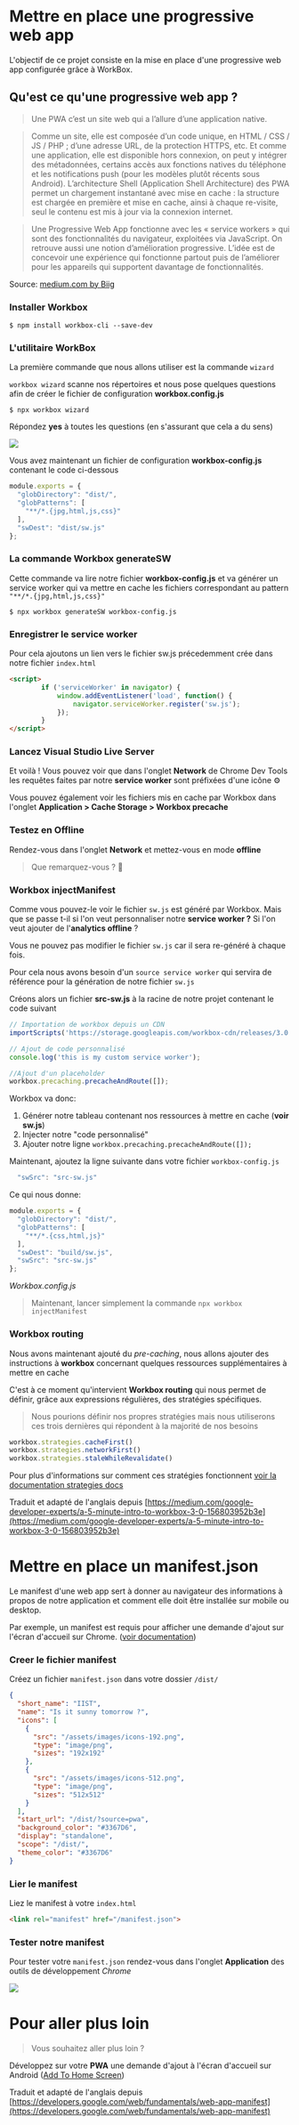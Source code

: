 # Mettre en place une progressive web app

L'objectif de ce projet consiste en la mise en place d'une progressive web app configurée grâce à WorkBox.

## Qu'est ce qu'une progressive web app ? 

> Une PWA c’est un site web qui a l’allure d’une application native.

> Comme un site, elle est composée d’un code unique, en HTML / CSS / JS / PHP ; d’une adresse URL, de la protection HTTPS, etc. Et comme une application, elle est disponible hors connexion, on peut y intégrer des métadonnées, certains accès aux fonctions natives du téléphone et les notifications push (pour les modèles plutôt récents sous Android). L’architecture Shell (Application Shell Architecture) des PWA permet un chargement instantané avec mise en cache : la structure est chargée en première et mise en cache, ainsi à chaque re-visite, seul le contenu est mis à jour via la connexion internet.

> Une Progressive Web App fonctionne avec les « service workers » qui sont des fonctionnalités du navigateur, exploitées via JavaScript. On retrouve aussi une notion d’amélioration progressive. L’idée est de concevoir une expérience qui fonctionne partout puis de l’améliorer pour les appareils qui supportent davantage de fonctionnalités.

Source: [medium.com by Biig](https://medium.com/@BiigDigital/les-progressive-web-apps-7b065b11983b "medium.com by Biig")

### Installer Workbox

`$ npm install workbox-cli --save-dev `

### L'utilitaire WorkBox

La première commande que nous allons utiliser est la commande `wizard`

`workbox wizard` scanne nos répertoires et nous pose quelques questions afin de créer le fichier de configuration **workbox.config.js**

`$ npx workbox wizard`

Répondez **yes** à toutes les questions (en s'assurant que cela a du sens)

[<img src="https://miro.medium.com/max/2030/1*uT5yudgZKMMAeYAVm5WOaQ.gif">](https://medium.com/google-developer-experts/a-5-minute-intro-to-workbox-3-0-156803952b3e)

Vous avez maintenant un fichier de configuration **workbox-config.js** contenant le code ci-dessous 

```javascript
module.exports = {
  "globDirectory": "dist/",
  "globPatterns": [
    "**/*.{jpg,html,js,css}"
  ],
  "swDest": "dist/sw.js"
};
```
### La commande Workbox generateSW
Cette commande va lire notre fichier **workbox-config.js** et va générer un service worker qui va mettre en cache les fichiers correspondant au pattern `"**/*.{jpg,html,js,css}"` 

`$ npx workbox generateSW workbox-config.js`

### Enregistrer le service worker 
Pour cela ajoutons un lien vers le fichier sw.js précedemment crée dans notre fichier `index.html`

```html
<script>
        if ('serviceWorker' in navigator) {
            window.addEventListener('load', function() {
                navigator.serviceWorker.register('sw.js');
            });
        }
</script>
```

### Lancez Visual Studio Live Server

Et voilà ! 
Vous pouvez voir que dans l'onglet **Network** de Chrome Dev Tools les requêtes faites par notre **service worker** sont préfixées d'une icône ⚙️

Vous pouvez également voir les fichiers mis en cache par Workbox dans l'onglet **Application > Cache Storage > Workbox precache**

### Testez en Offline 

Rendez-vous dans l'onglet **Network** et mettez-vous en mode **offline**

> Que remarquez-vous ? 🧙‍

### Workbox injectManifest

Comme vous pouvez-le voir le fichier `sw.js` est généré par Workbox. 
Mais que se passe t-il si l'on veut personnaliser notre **service worker ?**
Si l'on veut ajouter de l'**analytics offline** ?

Vous ne pouvez pas modifier le fichier `sw.js` car il sera re-généré à chaque fois.

Pour cela nous avons besoin d'un `source service worker` qui servira de référence pour la génération de notre fichier `sw.js`

Créons alors un fichier **src-sw.js** à la racine de notre projet contenant le code suivant 

```javascript
// Importation de workbox depuis un CDN
importScripts('https://storage.googleapis.com/workbox-cdn/releases/3.0.0/workbox-sw.js');

// Ajout de code personnalisé
console.log('this is my custom service worker');

//Ajout d'un placeholder 
workbox.precaching.precacheAndRoute([]);
```

Workbox va donc:

1. Générer notre tableau contenant nos ressources à mettre en cache (**voir sw.js**)
2. Injecter notre "code personnalisé" 
3. Ajouter notre ligne `workbox.precaching.precacheAndRoute([]);`

Maintenant, ajoutez la ligne suivante dans votre fichier `workbox-config.js`

```javascript
  "swSrc": "src-sw.js"
```

Ce qui nous donne: 

```javascript
module.exports = {
  "globDirectory": "dist/",
  "globPatterns": [
    "**/*.{css,html,js}"
  ],
  "swDest": "build/sw.js",
  "swSrc": "src-sw.js"
};
```
*Workbox.config.js*

> Maintenant, lancer simplement la commande `npx workbox injectManifest`

### Workbox routing 

Nous avons maintenant ajouté du *pre-caching*, nous allons ajouter des instructions à **workbox** concernant quelques ressources supplémentaires à mettre en cache

C'est à ce moment qu'intervient **Workbox routing** qui nous permet de définir, grâce aux expressions régulières, des stratégies spécifiques.

> Nous pourions définir nos propres stratégies mais nous utiliserons ces trois dernières qui répondent à la majorité de nos besoins 

```javascript
workbox.strategies.cacheFirst()
workbox.strategies.networkFirst()
workbox.strategies.staleWhileRevalidate()
```

Pour plus d'informations sur comment ces stratégies fonctionnent [voir la documentation strategies docs](https://developers.google.com/web/tools/workbox/modules/workbox-strategies)

Traduit et adapté de l'anglais depuis [https://medium.com/google-developer-experts/a-5-minute-intro-to-workbox-3-0-156803952b3e](https://medium.com/google-developer-experts/a-5-minute-intro-to-workbox-3-0-156803952b3e)

# Mettre en place un manifest.json
Le manifest d'une web app sert à donner au navigateur des informations à propos de notre application et comment elle doit être installée sur mobile ou desktop.

Par exemple, un manifest est requis pour afficher une demande d'ajout sur l'écran d'accueil sur Chrome. ([voir documentation](https://developers.google.com/web/fundamentals/app-install-banners/)) 

### Creer le fichier manifest

Créez un fichier `manifest.json` dans votre dossier `/dist/`

```json
{
  "short_name": "IIST",
  "name": "Is it sunny tomorrow ?",
  "icons": [
    {
      "src": "/assets/images/icons-192.png",
      "type": "image/png",
      "sizes": "192x192"
    },
    {
      "src": "/assets/images/icons-512.png",
      "type": "image/png",
      "sizes": "512x512"
    }
  ],
  "start_url": "/dist/?source=pwa",
  "background_color": "#3367D6",
  "display": "standalone",
  "scope": "/dist/",
  "theme_color": "#3367D6"
}
```

### Lier le manifest
Liez le manifest à votre `index.html` 

```html
<link rel="manifest" href="/manifest.json">
```

### Tester notre manifest

Pour tester votre `manifest.json` rendez-vous dans l'onglet **Application** des outils de développement *Chrome*

[<img src="https://developers.google.com/web/fundamentals/web-app-manifest/images/devtools-manifest.png">](https://medium.com/google-developer-experts/a-5-minute-intro-to-workbox-3-0-156803952b3e)

# Pour aller plus loin

> Vous souhaitez aller plus loin ?

Développez sur votre **PWA** une demande d'ajout à l'écran d'accueil sur Android ([Add To Home Screen](https://developers.google.com/web/fundamentals/app-install-banners#test))


Traduit et adapté de l'anglais depuis [https://developers.google.com/web/fundamentals/web-app-manifest](https://developers.google.com/web/fundamentals/web-app-manifest)
